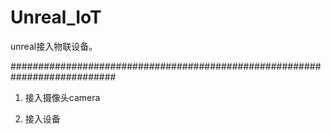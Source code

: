 # Unreal_IoT
unreal接入物联设备。

###########################################################################
1. 接入摄像头camera

2. 接入设备

